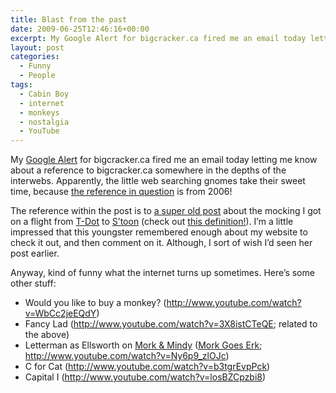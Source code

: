 ```yaml
---
title: Blast from the past
date: 2009-06-25T12:46:16+00:00
excerpt: My Google Alert for bigcracker.ca fired me an email today letting me know about a reference to bigcracker.ca somewhere in the depths of the interwebs.
layout: post
categories:
  - Funny
  - People
tags:
  - Cabin Boy
  - internet
  - monkeys
  - nostalgia
  - YouTube
---
```

My [Google Alert](http://www.google.com/alerts) for bigcracker.ca fired me an email today letting me know about a reference to bigcracker.ca somewhere in the depths of the interwebs. Apparently, the little web searching gnomes take their sweet time, because [the reference in question](http://cherubi.livejournal.com/132051.html) is from 2006!

The reference within the post is to [a super old post](/crackers-on-a-plane.html "Crackers on a Plane") about the mocking I got on a flight from [T-Dot](http://www.urbandictionary.com/define.php?term=T%20Dot) to [S&#8217;toon](http://www.tourismsaskatoon.com/) (check out [this definition!](http://www.urbandictionary.com/define.php?term=Stoon)). I&#8217;m a little impressed that this youngster remembered enough about my website to check it out, and then comment on it. Although, I sort of wish I&#8217;d seen her post earlier.

Anyway, kind of funny what the internet turns up sometimes. Here&#8217;s some other stuff:

  * Would you like to buy a monkey? (<http://www.youtube.com/watch?v=WbCc2jeEQdY>)
  * Fancy Lad (<http://www.youtube.com/watch?v=3X8istCTeQE>; related to the above)
  * Letterman as Ellsworth on [Mork & Mindy](http://www.imdb.com/title/tt0077053/) ([Mork Goes Erk](http://www.imdb.com/title/tt0651213/); <http://www.youtube.com/watch?v=Ny6p9_zlOJc>)
  * C for Cat (<http://www.youtube.com/watch?v=b3tgrEvpPck>)
  * Capital I (<http://www.youtube.com/watch?v=losBZCpzbi8>)